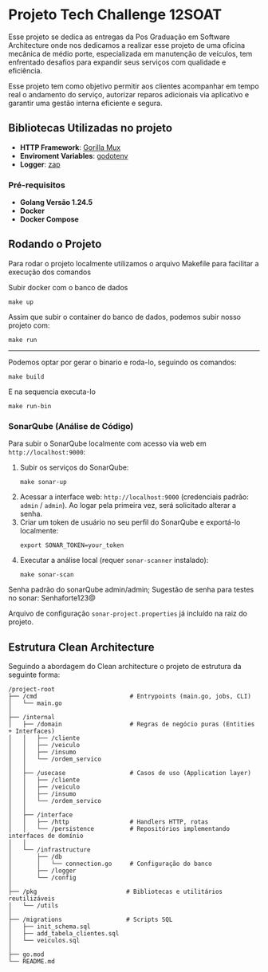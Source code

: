 # Projeto Tech Challenge 12SOAT
Esse projeto se dedica as entregas da Pos Graduação em Software Architecture onde nos dedicamos a realizar esse projeto de uma oficina mecânica de médio porte, especializada em manutenção de veículos, tem enfrentado desafios para expandir seus serviços com qualidade e
eficiência.

Esse projeto tem como objetivo permitir aos clientes acompanhar em tempo real o andamento do serviço, autorizar reparos adicionais via aplicativo e garantir uma gestão interna eficiente e segura.

## Bibliotecas Utilizadas no projeto
- **HTTP Framework**: [Gorilla Mux](https://github.com/gorilla/mux) 
- **Enviroment Variables**: [godotenv](https://github.com/joho/godotenv)
- **Logger**: [zap](https://pkg.go.dev/go.uber.org/zap)

### Pré-requisitos
- **Golang Versão 1.24.5**
- **Docker** 
- **Docker Compose**

## Rodando o Projeto
Para rodar o projeto localmente utilizamos o arquivo Makefile para facilitar a execução dos comandos

Subir docker com o banco de dados
```
make up 
```
Assim que subir o container do banco de dados, podemos subir nosso projeto com:
```
make run
```
---
Podemos optar por gerar o binario e roda-lo, seguindo os comandos:
```
make build
```
E na sequencia executa-lo
```
make run-bin
```
### SonarQube (Análise de Código)

Para subir o SonarQube localmente com acesso via web em `http://localhost:9000`:

1. Subir os serviços do SonarQube:
   ```
   make sonar-up
   ```
2. Acessar a interface web: `http://localhost:9000` (credenciais padrão: `admin` / `admin`). Ao logar pela primeira vez, será solicitado alterar a senha.
3. Criar um token de usuário no seu perfil do SonarQube e exportá-lo localmente:
   ```
   export SONAR_TOKEN=your_token
   ```
4. Executar a análise local (requer `sonar-scanner` instalado):
   ```
   make sonar-scan
   ```

Senha padrão do sonarQube admin/admin;
Sugestão de senha para testes no sonar: Senhaforte123@

Arquivo de configuração `sonar-project.properties` já incluído na raiz do projeto.
## Estrutura Clean Architecture
Seguindo a abordagem do Clean architecture o projeto de estrutura da seguinte forma:

```
/project-root
├── /cmd                          # Entrypoints (main.go, jobs, CLI)
│   └── main.go
│
├── /internal
│   ├── /domain                   # Regras de negócio puras (Entities + Interfaces)
│   │   ├── /cliente
│   │   ├── /veiculo
│   │   ├── /insumo
│   │   └── /ordem_servico
│   │
│   ├── /usecase                  # Casos de uso (Application layer)
│   │   ├── /cliente
│   │   ├── /veiculo
│   │   ├── /insumo
│   │   └── /ordem_servico
│   │
│   ├── /interface
│   │   ├── /http                 # Handlers HTTP, rotas
│   │   └── /persistence          # Repositórios implementando interfaces de domínio
│   │
│   └── /infrastructure
│       ├── /db
│       │   └── connection.go     # Configuração do banco
│       ├── /logger
│       └── /config
│
├── /pkg                         # Bibliotecas e utilitários reutilizáveis
│   └── /utils
│
├── /migrations                  # Scripts SQL
│   ├── init_schema.sql
│   ├── add_tabela_clientes.sql
│   └── veiculos.sql
│
├── go.mod
└── README.md
```

